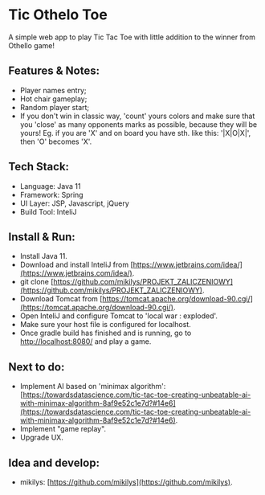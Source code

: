 # Tic Othelo Toe

A simple web app to play Tic Tac Toe with little addition to the winner from Othello game!

## Features & Notes:
* Player names entry;
* Hot chair gameplay;
* Random player start;
* If you don't win in classic way, 'count' yours colors and make sure that you 'close' as many opponents marks as possible, because they will be yours! Eg. if you are 'X' and on board you have sth. like this: '|X|O|X|', then 'O' becomes 'X'.

## Tech Stack:
* Language: Java 11
* Framework: Spring
* UI Layer: JSP, Javascript, jQuery
* Build Tool: InteliJ

## Install & Run:
* Install Java 11.
* Download and install InteliJ from [https://www.jetbrains.com/idea/](https://www.jetbrains.com/idea/).
* git clone [https://github.com/mikilys/PROJEKT_ZALICZENIOWY](https://github.com/mikilys/PROJEKT_ZALICZENIOWY).
* Download Tomcat from [https://tomcat.apache.org/download-90.cgi/](https://tomcat.apache.org/download-90.cgi/).
* Open InteliJ and configure Tomcat to 'local war : exploded'.
* Make sure your host file is configured for localhost.
* Once gradle build has finished and is running, go to [http://localhost:8080/](http://localhost:8080/) and play a game.

## Next to do:
* Implement AI based on 'minimax algorithm': [https://towardsdatascience.com/tic-tac-toe-creating-unbeatable-ai-with-minimax-algorithm-8af9e52c1e7d?#14e6](https://towardsdatascience.com/tic-tac-toe-creating-unbeatable-ai-with-minimax-algorithm-8af9e52c1e7d?#14e6).
* Implement "game replay".
* Upgrade UX.

## Idea and develop:
* mikilys: [https://github.com/mikilys](https://github.com/mikilys).
